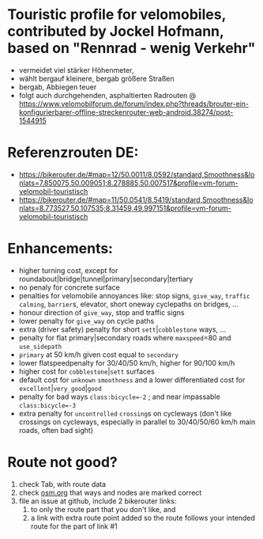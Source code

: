 # Touristic profile for velomobiles, contributed by Jockel Hofmann, based on "Rennrad - wenig Verkehr"
  - vermeidet viel stärker Höhenmeter, 
  - wählt bergauf kleinere, bergab größere Straßen
  - bergab, Abbiegen teuer
  - folgt auch durchgehenden, asphaltierten Radrouten @ https://www.velomobilforum.de/forum/index.php?threads/brouter-ein-konfigurierbarer-offline-streckenrouter-web-android.38274/post-1544915
# Referenzrouten DE:
 - https://bikerouter.de/#map=12/50.0011/8.0592/standard,Smoothness&lonlats=7.850075,50.009051;8.278885,50.007517&profile=vm-forum-velomobil-touristisch
 - https://bikerouter.de/#map=11/50.0541/8.5419/standard,Smoothness&lonlats=8.773527,50.107535;8.31459,49.997151&profile=vm-forum-velomobil-touristisch
# Enhancements:
 - higher turning cost, except for roundabout|bridge|tunnel|primary|secondary|tertiary
 - no penaly for concrete surface
 - penalties for velomobile annoyances like: stop signs, `give_way`, `traffic calming`, `barrier`s, elevator, short oneway cyclepaths on bridges, ...
 - honour direction of `give_way`, stop and traffic signs
 - lower penalty for `give_way` on cycle paths
 - extra (driver safety) penalty for short `sett`|`cobblestone` ways, ...
 - penalty for flat primary|secondary roads where `maxspeed`=80 and `use_sidepath`
 - `primary` at 50 km/h given cost equal to `secondary`
 - lower flatspeedpenalty for 30/40/50 km/h, higher for 90/100 km/h
 - higher cost for `cobblestone`|`sett` surfaces
 - default cost for `unknown` `smoothness` and a lower differentiated cost for `excellent`|`very_good`|`good`
 - penalty for bad ways `class:bicycle=-2` ; and near impassable `class:bicycle=-3`
 - extra penalty for `uncontrolled` `crossing`s on cycleways (don't like crossings on cycleways, especially in parallel to 30/40/50/60 km/h main roads, often bad sight)
# Route not good?
 1. check Tab, with route data
 2. check [osm.org](https://www.openstreetmap.org/) that ways and nodes are marked correct
 3. file an issue at github, include 2 bikerouter links:
    1. to only the route part that you don't like, and
    2. a link with extra route point added so the route follows your intended route for the part of link #1
